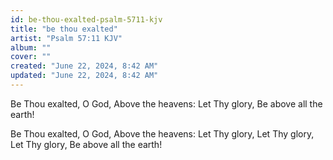 ```yaml
---
id: be-thou-exalted-psalm-5711-kjv
title: "be thou exalted"
artist: "Psalm 57:11 KJV"
album: ""
cover: ""
created: "June 22, 2024, 8:42 AM"
updated: "June 22, 2024, 8:42 AM"
---
```


Be Thou exalted, O God,
Above the heavens:
Let Thy glory,
Be above all the earth!

Be Thou exalted, O God,
Above the heavens:
Let Thy glory,
Let Thy glory,
Let Thy glory,
Be above all the earth!